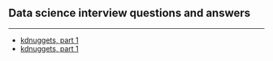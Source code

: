 ## Data science interview questions and answers

---

<ul>
  <li><a href="http://www.kdnuggets.com/2016/02/21-data-science-interview-questions-answers.html">kdnuggets, part 1</a></li>
  <li><a href="http://www.kdnuggets.com/2016/02/21-data-science-interview-questions-answers-part2.html">kdnuggets, part 1</a></li>
</ul>  
